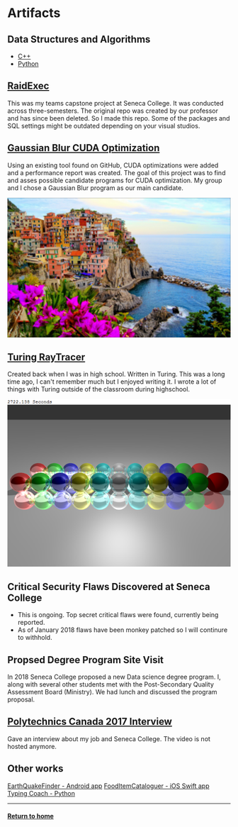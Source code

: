 
# Artifacts

## Data Structures and Algorithms
* [C++](https://github.com/jryga/C-Algorithms)  
* [Python](https://github.com/jryga/PythonAlgorithms)  

## [RaidExec](https://github.com/jryga/RaidExec)
This was my teams capstone project at Seneca College. It was conducted across three-semesters. The original repo was created by our professor and has since been deleted. So I made this repo. Some of the packages and SQL settings might be outdated depending on your visual studios.

## [Gaussian Blur CUDA Optimization](https://wiki.cdot.senecacollege.ca/wiki/BETTERRED)
Using an existing tool found on GitHub, CUDA optimizations were added and a performance report was created.
The goal of this project was to find and asses possible candidate programs for CUDA optimization.
My group and I chose a Gaussian Blur program as our main candidate.

![Example Pic Gaussian Blur](GaussianBlurCUDA/Cinque_terre_BLURRED.jpg "This is what a blurred picture looks like")

## [Turing RayTracer](RayTracer)
Created back when I was in high school.  Written in Turing.
This was a long time ago, I can't remember much but I enjoyed writing it.  I wrote a lot of things with Turing outside of the classroom during highschool. 
  
![Example Pic Raytrace](RayTracer/example.png "This is a rendered image")
  
## Critical Security Flaws Discovered at Seneca College
  * This is ongoing.  Top secret critical flaws were found, currently being reported.
  * As of January 2018 flaws have been monkey patched so I will continure to withhold.

## Propsed Degree Program Site Visit
In 2018 Seneca College proposed a new Data science degree program. I, along with several other students met with the Post-Secondary Quality Assessment Board (Ministry).  We had lunch and discussed the program proposal. 

## [Polytechnics Canada 2017 Interview](http://www.polytechnicscanada.ca/events/polytechnics-canada-annual-conference-2017-0)
Gave an interview about my job and Seneca College.  The video is not hosted anymore.

## Other works
[EarthQuakeFinder - Android app](https://github.com/jryga/EarthQuakeFinder)
[FoodItemCataloguer - iOS Swift app](https://github.com/jryga/FoodItemCataloguer)
[Typing Coach - Python](https://github.com/jryga/TypingCoach)

----
#### [Return to home](https://github.com/jryga/Portfolio#top)
